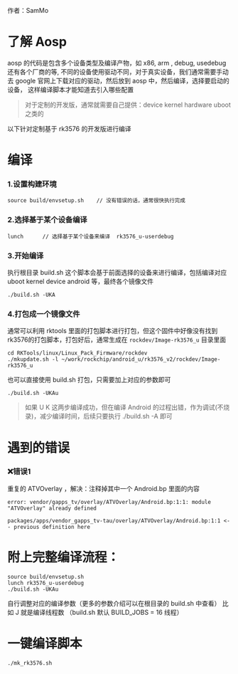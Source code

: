 作者：SamMo
# 了解 Aosp
aosp 的代码是包含多个设备类型及编译产物，如 x86, arm , debug, usedebug 还有各个厂商的等, 不同的设备使用驱动不同，对于真实设备，我们通常需要手动去 google 官网上下载对应的驱动，然后放到 aosp 中，然后编译，选择要启动的设备， 这样编译脚本才能知道去引入哪些配置

> 对于定制的开发版，通常就需要自己提供：device kernel hardware uboot 之类的

以下针对定制基于 rk3576 的开发版进行编译


# 编译
### 1.设置构建环境
```
source build/envsetup.sh    // 没有错误的话，通常很快执行完成
```


### 2.选择基于某个设备编译
```
lunch      // 选择基于某个设备来编译  rk3576_u-userdebug
```


### 3.开始编译
执行根目录 build.sh 这个脚本会基于前面选择的设备来进行编译，包括编译对应 uboot kernel device android 等，最终各个镜像文件
```
./build.sh -UKA
```


### 4.打包成一个镜像文件
通常可以利用 rktools 里面的打包脚本进行打包，但这个固件中好像没有找到 rk3576的打包脚本，打包好后，通常生成在 `rockdev/Image-rk3576_u` 目录里面
```
cd RKTools/linux/Linux_Pack_Firmware/rockdev
./mkupdate.sh -l ~/work/rockchip/android_u/rk3576_v2/rockdev/Image-rk3576_u
```

也可以直接使用 build.sh 打包，只需要加上对应的参数即可
```
./build.sh -UKAu

```


> 如果 U K 这两步编译成功，但在编译 Android 的过程出错，作为调试(不烧录)，减少编译时间，后续只要执行 ./build.sh -A 即可




# 遇到的错误
### ❌错误1
重复的 ATVOverlay ，解决：注释掉其中一个 Android.bp 里面的内容
```
error: vendor/gapps_tv/overlay/ATVOverlay/Android.bp:1:1: module "ATVOverlay" already defined

packages/apps/vendor_gapps_tv-tau/overlay/ATVOverlay/Android.bp:1:1 <-- previous definition here
```


# 附上完整编译流程：
```
source build/envsetup.sh
lunch rk3576_u-userdebug
./build.sh -UKAu
```
自行调整对应的编译参数（更多的参数介绍可以在根目录的 build.sh 中查看）
比如 J 就是编译线程数 （build.sh 默认 BUILD_JOBS = 16 线程）


# 一键编译脚本
```
./mk_rk3576.sh
```





















